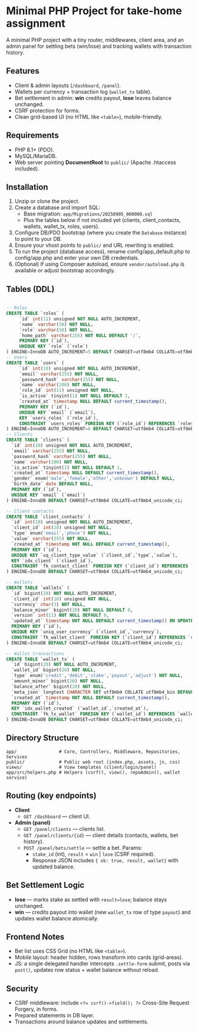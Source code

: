 # Minimal PHP Project for take-home assignment

A minimal PHP project with a tiny router, middlewares, client area, and an admin panel for settling bets (win/lose) and tracking wallets with transaction history.

## Features
- Client & admin layouts (`/dashboard`, `/panel`).
- Wallets per currency + transaction log (`wallet_tx` table).
- Bet settlement in admin: **win** credits payout, **lose** leaves balance unchanged.
- CSRF protection for forms.
- Clean grid-based UI (no HTML like `<table>`), mobile-friendly.

## Requirements
- PHP 8.1+ (PDO).
- MySQL/MariaDB.
- Web server pointing **DocumentRoot** to `public/` (Apache .htaccess included).

## Installation
1. Unzip or clone the project.
2. Create a database and import SQL:
    - Base migration: `app/Migrations/20250905_000000.sql`
    - Plus the tables below if not included yet (clients, client_contacts, wallets, wallet_tx, roles, users).
3. Configure DB/PDO bootstrap (where you create the `Database` instance) to point to your DB.
4. Ensure your vhost points to `public/` and URL rewriting is enabled.
5. To run the project (database access), rename config/app_default.php to config/app.php and enter your own DB credentials.
6. (Optional) If using Composer autoload, ensure `vendor/autoload.php` is available or adjust bootstrap accordingly.

## Tables (DDL)

```sql

-- Roles
CREATE TABLE `roles` (
     `id` int(11) unsigned NOT NULL AUTO_INCREMENT,
     `name` varchar(50) NOT NULL,
     `role` varchar(50) NOT NULL,
     `home_path` varchar(255) NOT NULL DEFAULT '/',
     PRIMARY KEY (`id`),
     UNIQUE KEY `role` (`role`)
) ENGINE=InnoDB AUTO_INCREMENT=5 DEFAULT CHARSET=utf8mb4 COLLATE=utf8mb4_unicode_ci;
-- Users
CREATE TABLE `users` (
     `id` int(10) unsigned NOT NULL AUTO_INCREMENT,
     `email` varchar(255) NOT NULL,
     `password_hash` varchar(255) NOT NULL,
     `name` varchar(200) NOT NULL,
     `role_id` int(11) unsigned NOT NULL,
     `is_active` tinyint(1) NOT NULL DEFAULT 1,
     `created_at` timestamp NULL DEFAULT current_timestamp(),
     PRIMARY KEY (`id`),
     UNIQUE KEY `email` (`email`),
     KEY `users_roles` (`role_id`),
     CONSTRAINT `users_roles` FOREIGN KEY (`role_id`) REFERENCES `roles` (`id`) ON DELETE CASCADE ON UPDATE NO ACTION
) ENGINE=InnoDB AUTO_INCREMENT=6 DEFAULT CHARSET=utf8mb4 COLLATE=utf8mb4_unicode_ci;
-- Clients
CREATE TABLE `clients` (
  `id` int(10) unsigned NOT NULL AUTO_INCREMENT,
  `email` varchar(255) NOT NULL,
  `password_hash` varchar(255) NOT NULL,
  `name` varchar(200) NOT NULL,
  `is_active` tinyint(1) NOT NULL DEFAULT 1,
  `created_at` timestamp NULL DEFAULT current_timestamp(),
  `gender` enum('male','female','other','unknown') DEFAULT NULL,
  `birth_date` date DEFAULT NULL,
  PRIMARY KEY (`id`),
  UNIQUE KEY `email` (`email`)
) ENGINE=InnoDB DEFAULT CHARSET=utf8mb4 COLLATE=utf8mb4_unicode_ci;

-- Client contacts
CREATE TABLE `client_contacts` (
  `id` int(10) unsigned NOT NULL AUTO_INCREMENT,
  `client_id` int(10) unsigned NOT NULL,
  `type` enum('email','phone') NOT NULL,
  `value` varchar(255) NOT NULL,
  `created_at` timestamp NOT NULL DEFAULT current_timestamp(),
  PRIMARY KEY (`id`),
  UNIQUE KEY `uq_client_type_value` (`client_id`,`type`,`value`),
  KEY `idx_client` (`client_id`),
  CONSTRAINT `fk_contact_client` FOREIGN KEY (`client_id`) REFERENCES `clients` (`id`) ON DELETE CASCADE
) ENGINE=InnoDB DEFAULT CHARSET=utf8mb4 COLLATE=utf8mb4_unicode_ci;

-- Wallets
CREATE TABLE `wallets` (
  `id` bigint(20) NOT NULL AUTO_INCREMENT,
  `client_id` int(10) unsigned NOT NULL,
  `currency` char(3) NOT NULL,
  `balance_minor` bigint(20) NOT NULL DEFAULT 0,
  `version` int(11) NOT NULL DEFAULT 0,
  `updated_at` timestamp NOT NULL DEFAULT current_timestamp() ON UPDATE current_timestamp(),
  PRIMARY KEY (`id`),
  UNIQUE KEY `uniq_user_currency` (`client_id`,`currency`),
  CONSTRAINT `fk_wallet_client` FOREIGN KEY (`client_id`) REFERENCES `clients` (`id`)
) ENGINE=InnoDB DEFAULT CHARSET=utf8mb4 COLLATE=utf8mb4_unicode_ci;

-- Wallet transactions
CREATE TABLE `wallet_tx` (
  `id` bigint(20) NOT NULL AUTO_INCREMENT,
  `wallet_id` bigint(20) NOT NULL,
  `type` enum('credit','debit','stake','payout','adjust') NOT NULL,
  `amount_minor` bigint(20) NOT NULL,
  `balance_after` bigint(20) NOT NULL,
  `meta_json` longtext CHARACTER SET utf8mb4 COLLATE utf8mb4_bin DEFAULT NULL CHECK (json_valid(`meta_json`)),
  `created_at` timestamp NOT NULL DEFAULT current_timestamp(),
  PRIMARY KEY (`id`),
  KEY `idx_wallet_created` (`wallet_id`,`created_at`),
  CONSTRAINT `fk_tx_wallet` FOREIGN KEY (`wallet_id`) REFERENCES `wallets` (`id`)
) ENGINE=InnoDB DEFAULT CHARSET=utf8mb4 COLLATE=utf8mb4_unicode_ci;
```

## Directory Structure
```
app/                # Core, Controllers, Middleware, Repositories, Services
public/             # Public web root (index.php, assets, js, css)
views/              # View templates (client/login/panel)
app/src/helpers.php # Helpers (csrf(), view(), repoAdmin(), wallet service)
```

## Routing (key endpoints)
- **Client**
    - `GET /dashboard` — client UI.
- **Admin (panel)**
    - `GET /panel/clients` — clients list.
    - `GET /panel/clients/{id}` — client details (contacts, wallets, bet history).
    - `POST /panel/bets/settle` — settle a bet. Params:
        - `stake_id` (int), `result` = `win` | `lose` (CSRF required).
        - Response JSON includes `{ ok: true, result, wallet}` with updated balance.

## Bet Settlement Logic
- **lose** — marks stake as settled with `result=lose`; balance stays unchanged.
- **win** — credits payout into wallet (new `wallet_tx` row of type `payout`) and updates wallet balance atomically.

## Frontend Notes
- Bet list uses CSS Grid (no HTML like `<table>`).
- Mobile layout: header hidden, rows transform into cards (grid-areas).
- JS: a single delegated handler intercepts `.settle-form` submit, posts via `post()`, updates row status + wallet balance without reload.

## Security
- CSRF middleware: include `<?= csrf()->field(); ?>` Cross-Site Request Forgery, in forms.
- Prepared statements in DB layer.
- Transactions around balance updates and settlements.
